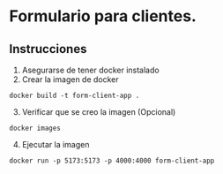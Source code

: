 # Formulario para clientes.

## Instrucciones

1. Asegurarse de tener docker instalado
2. Crear la imagen de docker

```
docker build -t form-client-app .
```

3. Verificar que se creo la imagen (Opcional)

```
docker images
```

4. Ejecutar la imagen

```
docker run -p 5173:5173 -p 4000:4000 form-client-app
```
